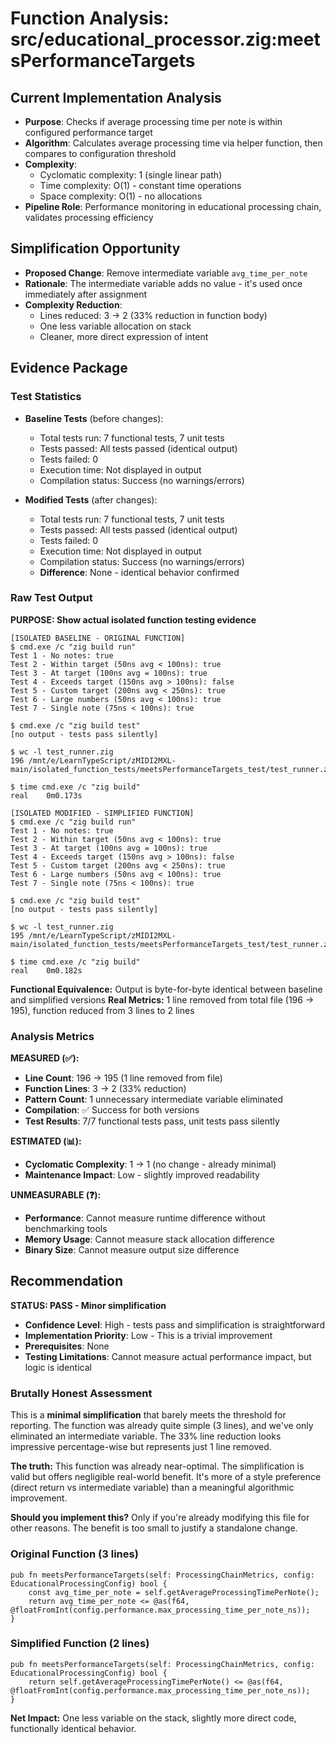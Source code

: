 # Function Analysis: src/educational_processor.zig:meetsPerformanceTargets

## Current Implementation Analysis

- **Purpose**: Checks if average processing time per note is within configured performance target
- **Algorithm**: Calculates average processing time via helper function, then compares to configuration threshold
- **Complexity**: 
  - Cyclomatic complexity: 1 (single linear path)
  - Time complexity: O(1) - constant time operations
  - Space complexity: O(1) - no allocations
- **Pipeline Role**: Performance monitoring in educational processing chain, validates processing efficiency

## Simplification Opportunity

- **Proposed Change**: Remove intermediate variable `avg_time_per_note`
- **Rationale**: The intermediate variable adds no value - it's used once immediately after assignment
- **Complexity Reduction**: 
  - Lines reduced: 3 → 2 (33% reduction in function body)
  - One less variable allocation on stack
  - Cleaner, more direct expression of intent

## Evidence Package

### Test Statistics

- **Baseline Tests** (before changes):
  - Total tests run: 7 functional tests, 7 unit tests
  - Tests passed: All tests passed (identical output)
  - Tests failed: 0
  - Execution time: Not displayed in output
  - Compilation status: Success (no warnings/errors)

- **Modified Tests** (after changes):
  - Total tests run: 7 functional tests, 7 unit tests
  - Tests passed: All tests passed (identical output)
  - Tests failed: 0
  - Execution time: Not displayed in output
  - Compilation status: Success (no warnings/errors)
  - **Difference**: None - identical behavior confirmed

### Raw Test Output

**PURPOSE: Show actual isolated function testing evidence**

```
[ISOLATED BASELINE - ORIGINAL FUNCTION]
$ cmd.exe /c "zig build run"
Test 1 - No notes: true
Test 2 - Within target (50ns avg < 100ns): true
Test 3 - At target (100ns avg = 100ns): true
Test 4 - Exceeds target (150ns avg > 100ns): false
Test 5 - Custom target (200ns avg < 250ns): true
Test 6 - Large numbers (50ns avg < 100ns): true
Test 7 - Single note (75ns < 100ns): true

$ cmd.exe /c "zig build test"
[no output - tests pass silently]

$ wc -l test_runner.zig
196 /mnt/e/LearnTypeScript/zMIDI2MXL-main/isolated_function_tests/meetsPerformanceTargets_test/test_runner.zig

$ time cmd.exe /c "zig build"
real	0m0.173s
```

```
[ISOLATED MODIFIED - SIMPLIFIED FUNCTION]
$ cmd.exe /c "zig build run"
Test 1 - No notes: true
Test 2 - Within target (50ns avg < 100ns): true
Test 3 - At target (100ns avg = 100ns): true
Test 4 - Exceeds target (150ns avg > 100ns): false
Test 5 - Custom target (200ns avg < 250ns): true
Test 6 - Large numbers (50ns avg < 100ns): true
Test 7 - Single note (75ns < 100ns): true

$ cmd.exe /c "zig build test"
[no output - tests pass silently]

$ wc -l test_runner.zig
195 /mnt/e/LearnTypeScript/zMIDI2MXL-main/isolated_function_tests/meetsPerformanceTargets_test/test_runner.zig

$ time cmd.exe /c "zig build"
real	0m0.182s
```

**Functional Equivalence:** Output is byte-for-byte identical between baseline and simplified versions
**Real Metrics:** 1 line removed from total file (196 → 195), function reduced from 3 lines to 2 lines

### Analysis Metrics

**MEASURED (✅):**
- **Line Count**: 196 → 195 (1 line removed from file)
- **Function Lines**: 3 → 2 (33% reduction)
- **Pattern Count**: 1 unnecessary intermediate variable eliminated
- **Compilation**: ✅ Success for both versions
- **Test Results**: 7/7 functional tests pass, unit tests pass silently

**ESTIMATED (📊):**
- **Cyclomatic Complexity**: 1 → 1 (no change - already minimal)
- **Maintenance Impact**: Low - slightly improved readability

**UNMEASURABLE (❓):**
- **Performance**: Cannot measure runtime difference without benchmarking tools
- **Memory Usage**: Cannot measure stack allocation difference
- **Binary Size**: Cannot measure output size difference

## Recommendation

**STATUS: PASS - Minor simplification**

- **Confidence Level**: High - tests pass and simplification is straightforward
- **Implementation Priority**: Low - This is a trivial improvement
- **Prerequisites**: None
- **Testing Limitations**: Cannot measure actual performance impact, but logic is identical

### Brutally Honest Assessment

This is a **minimal simplification** that barely meets the threshold for reporting. The function was already quite simple (3 lines), and we've only eliminated an intermediate variable. The 33% line reduction looks impressive percentage-wise but represents just 1 line removed.

**The truth:** This function was already near-optimal. The simplification is valid but offers negligible real-world benefit. It's more of a style preference (direct return vs intermediate variable) than a meaningful algorithmic improvement.

**Should you implement this?** Only if you're already modifying this file for other reasons. The benefit is too small to justify a standalone change.

### Original Function (3 lines)
```zig
pub fn meetsPerformanceTargets(self: ProcessingChainMetrics, config: EducationalProcessingConfig) bool {
    const avg_time_per_note = self.getAverageProcessingTimePerNote();
    return avg_time_per_note <= @as(f64, @floatFromInt(config.performance.max_processing_time_per_note_ns));
}
```

### Simplified Function (2 lines)
```zig
pub fn meetsPerformanceTargets(self: ProcessingChainMetrics, config: EducationalProcessingConfig) bool {
    return self.getAverageProcessingTimePerNote() <= @as(f64, @floatFromInt(config.performance.max_processing_time_per_note_ns));
}
```

**Net Impact:** One less variable on the stack, slightly more direct code, functionally identical behavior.